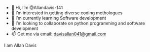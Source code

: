 - 👋 Hi, I’m @Allandavis-141
- 👀 I’m interested in getting diverse coding methologues
- 🌱 I’m currently learning Software development
- 💞️ I’m looking to collaborate on python programming and software development
- 📫 Get me via email: davisallan041@gmail.com

<!---
Allandavis-141/Allandavis-141 is a ✨ special ✨ repository because its `README.md` (this file) appears on your GitHub profile.
You can click the Preview link to take a look at your changes.
--->
I am Allan Davis
